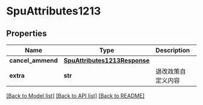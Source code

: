 # SpuAttributes1213

## Properties
Name | Type | Description | Notes
------------ | ------------- | ------------- | -------------
**cancel_ammend** | [**SpuAttributes1213Response**](SpuAttributes1213Response.md) |  | [optional] 
**extra** | **str** | 退改政策自定义内容 | [optional] 

[[Back to Model list]](../README.md#documentation-for-models) [[Back to API list]](../README.md#documentation-for-api-endpoints) [[Back to README]](../README.md)

